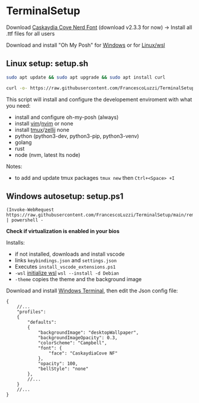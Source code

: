 # TerminalSetup

Download [Caskaydia Cove Nerd Font](https://www.nerdfonts.com/font-downloads) (download v2.3.3 for now) -> Install all .ttf files for all users

Download and install "Oh My Posh" for [Windows](https://ohmyposh.dev/docs/installation/windows) or for [Linux/wsl](https://ohmyposh.dev/docs/installation/linux)

## Linux setup: setup.sh

```bash
sudo apt update && sudo apt upgrade && sudo apt install curl
```

```bash
curl -o- https://raw.githubusercontent.com/FrancescoLuzzi/TerminalSetup/main/remote_setup.sh | bash
```

This script will install and configure the developement enviroment with what you need:

- install and configure oh-my-posh (always)
- install [vim](https://www.vim.org/)/[nvim](https://neovim.io/) or none
- install [tmux](https://github.com/tmux/tmux)/[zellij](https://github.com/zellij-org/zellij) none
- python (python3-dev, python3-pip, python3-venv)
- golang
- rust
- node (nvm, latest lts node)

Notes:

- to add and update tmux packages `tmux new` then `Ctrl+<Space> +I`

## Windows autosetup: setup.ps1

```posershell
(Invoke-WebRequest https://raw.githubusercontent.com/FrancescoLuzzi/TerminalSetup/main/remote_setup.ps1).Content | powershell -
```

**Check if virtualization is enabled in your bios**

Installs:

- if not installed, downloads and install vscode
- links `keybindings.json` and `settings.json`
- Executes `install_vscode_extensions.ps1`
- `-wsl` [initialize wsl](https://learn.microsoft.com/en-us/windows/wsl/install) `wsl --install -d Debian`
- `-theme` copies the theme and the background image

Download and install [Windows Terminal](https://aka.ms/terminal), then edit the Json config file:

```jsonc
{
    //...
    "profiles":
    {
        "defaults":
        {
            "backgroundImage": "desktopWallpaper",
            "backgroundImageOpacity": 0.3,
            "colorScheme": "Campbell",
            "font": {
                "face": "CaskaydiaCove NF"
            },
            "opacity": 100,
            "bellStyle": "none"
        },
        //...
    }
    //...
}
```
